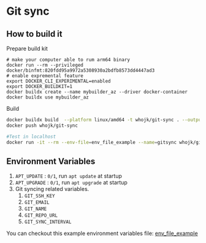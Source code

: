 # Git sync

## How to build it

Prepare build kit
```
# make your computer able to rum arm64 binary
docker run --rm --privileged docker/binfmt:820fdd95a9972a5308930a2bdfb8573dd4447ad3
# enable expremental feature
export DOCKER_CLI_EXPERIMENTAL=enabled
export DOCKER_BUILDKIT=1
docker buildx create --name mybuilder_az --driver docker-container
docker buildx use mybuilder_az
```

Build
```bash
docker buildx build  --platform linux/amd64 -t whojk/git-sync . --output="type=docker"
docker push whojk/git-sync

#Test in localhost
docker run -it --rm --env-file=env_file_example --name=gitsync whojk/git-sync
```


## Environment Variables

1. `APT_UPDATE` : `0/1`, run `apt update` at startup
1. `APT_UPGRADE` : `0/1`, run `apt upgrade` at startup
1. Git syncing related variables.
    1. `GIT_SSH_KEY`
    1. `GIT_EMAIL` 
    1. `GIT_NAME` 
    1. `GIT_REPO_URL` 
    1. `GIT_SYNC_INTERVAL`


You can checkout this example environment variables file: [env_file_example](env_file_example)
